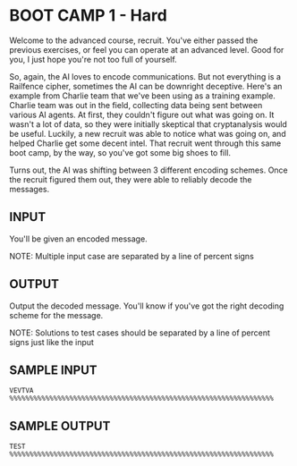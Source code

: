 <!-- RATING: HARD -->
<!-- NAME:  BOOT CAMP 1 -->
<!-- GENERATOR: generate.pl -->
# BOOT CAMP 1 - Hard

Welcome to the advanced course, recruit. You've either passed the previous exercises, or feel you can operate at an advanced level. Good for you, I just hope you're not too full of yourself.

So, again, the AI loves to encode communications. But not everything is a Railfence cipher, sometimes the AI can be downright deceptive. Here's an example from Charlie team that we've been using as a training example. Charlie team was out in the field, collecting data being sent between various AI agents. At first, they couldn't figure out what was going on. It wasn't a lot of data, so they were initially skeptical that cryptanalysis would be useful. Luckily, a new recruit was able to notice what was going on, and helped Charlie get some decent intel. That recruit went through this same boot camp, by the way, so you've got some big shoes to fill.

Turns out, the AI was shifting between 3 different encoding schemes. Once the recruit figured them out, they were able to reliably decode the messages. 

## INPUT
You'll be given an encoded message.

NOTE: Multiple input case are separated by a line of percent signs

## OUTPUT
Output the decoded message. You'll know if you've got the right decoding scheme for the message.

NOTE: Solutions to test cases should be separated by a line of percent signs just like the input

## SAMPLE INPUT
	VEVTVA
	%%%%%%%%%%%%%%%%%%%%%%%%%%%%%%%%%%%%%%%%%%%%%%%%%%%%%%%%%%%%%%%%%%

## SAMPLE OUTPUT
	TEST
	%%%%%%%%%%%%%%%%%%%%%%%%%%%%%%%%%%%%%%%%%%%%%%%%%%%%%%%%%%%%%%%%%%

